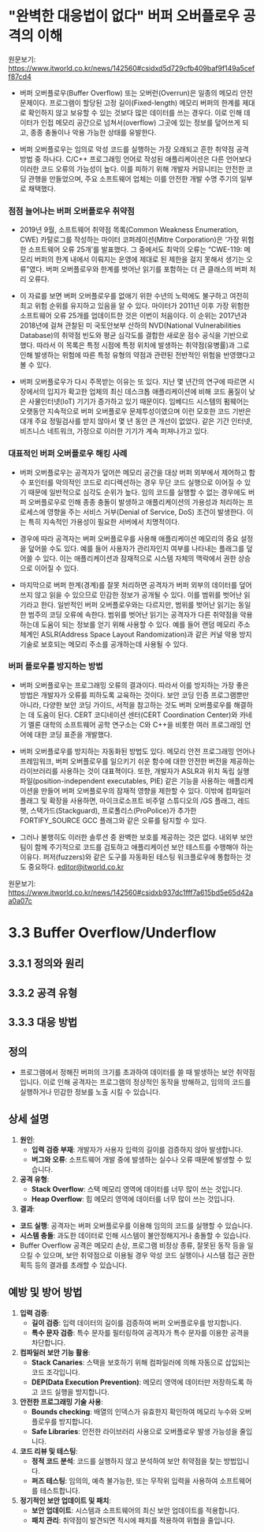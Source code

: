 # "완벽한 대응법이 없다" 버퍼 오버플로우 공격의 이해

원문보기:
https://www.itworld.co.kr/news/142560#csidxd5d729cfb409baf9f149a5ceff87cd4 

- 버퍼 오버플로우(Buffer Overflow) 또는 오버런(Overrun)은 일종의 메모리 안전 문제이다. 프로그램이 할당된 고정 길이(Fixed-length) 메모리 버퍼의 한계를 제대로 확인하지 않고 보유할 수 있는 것보다 많은 데이터를 쓰는 경우다. 이로 인해 데이터가 인접 메모리 공간으로 넘쳐서(overflow) 그곳에 있는 정보를 덮어쓰게 되고, 종종 충돌이나 악용 가능한 상태를 유발한다. 
 
- 버퍼 오버플로우는 임의로 악성 코드를 실행하는 가장 오래되고 흔한 취약점 공격 방법 중 하나다. C/C++ 프로그래밍 언어로 작성된 애플리케이션은 다른 언어보다 이러한 코드 오류의 가능성이 높다. 이를 피하기 위해 개발자 커뮤니티는 안전한 코딩 관행을 만들었으며, 주요 소프트웨어 업체는 이를 안전한 개발 수명 주기의 일부로 채택했다.
 
### 점점 늘어나는 버퍼 오버플로우 취약점
- 2019년 9월, 소프트웨어 취약점 목록(Common Weakness Enumeration, CWE) 카탈로그를 작성하는 마이터 코퍼레이션(Mitre Corporation)은 ‘가장 위험한 소프트웨어 오류 25개’를 발표했다. 그 중에서도 최악의 오류는 “CWE-119: 메모리 버퍼의 한계 내에서 이뤄지는 운영에 제대로 된 제한을 걸지 못해서 생기는 오류”였다. 버퍼 오버플로우와 한계를 벗어난 읽기를 포함하는 더 큰 클래스의 버퍼 처리 오류다. 

- 이 자료를 보면 버퍼 오버플로우를 없애기 위한 수년의 노력에도 불구하고 여전히 최고 위험 순위를 유지하고 있음을 알 수 있다. 마이터가 2011년 이후 가장 위험한 소프트웨어 오류 25개를 업데이트한 것은 이번이 처음이다. 이 순위는 2017년과 2018년에 걸쳐 관찰된 미 국토안보부 산하의 NVD(National Vulnerabilities Database)의 취약점 빈도와 평균 심각도를 결합한 새로운 점수 공식을 기반으로 했다. 따라서 이 목록은 특정 시점에 특정 위치에 발생하는 취약점(유병률)과 그로 인해 발생하는 위험에 따른 특정 유형의 약점과 관련된 전반적인 위험을 반영했다고 볼 수 있다.

- 버퍼 오버플로우가 다시 주목받는 이유는 또 있다. 지난 몇 년간의 연구에 따르면 시장에서의 입지가 확고한 업체의 최신 데스크톱 애플리케이션에 비해 코드 품질이 낮은 사물인터넷(IoT) 기기가 증가하고 있기 때문이다. 임베디드 시스템의 펌웨어는 오랫동안 지속적으로 버퍼 오버플로우 문제투성이였으며 이런 모호한 코드 기반은 대개 주요 정밀검사를 받지 않아서 몇 년 동안 큰 개선이 없었다. 같은 기간 인터넷, 비즈니스 네트워크, 가정으로 이러한 기기가 계속 퍼져나가고 있다.
 
### 대표적인 버퍼 오버플로우 해킹 사례
- 버퍼 오버플로우는 공격자가 덮어쓴 메모리 공간을 대상 버퍼 외부에서 제어하고 함수 포인터를 악의적인 코드로 리디렉션하는 경우 무단 코드 실행으로 이어질 수 있기 때문에 일반적으로 심각도 순위가 높다. 임의 코드를 실행할 수 없는 경우에도 버퍼 오버플로우로 인해 종종 충돌이 발생하고 애플리케이션의 가용성과 처리하는 프로세스에 영향을 주는 서비스 거부(Denial of Service, DoS) 조건이 발생한다. 이는 특히 지속적인 가용성이 필요한 서버에서 치명적이다.

- 경우에 따라 공격자는 버퍼 오버플로우를 사용해 애플리케이션 메모리의 중요 설정을 덮어쓸 수도 있다. 예를 들어 사용자가 관리자인지 여부를 나타내는 플래그를 덮어쓸 수 있다. 이는 애플리케이션과 잠재적으로 시스템 자체의 맥락에서 권한 상승으로 이어질 수 있다. 

- 마지막으로 버퍼 한계(경계)를 잘못 처리하면 공격자가 버퍼 외부의 데이터를 덮어쓰지 않고 읽을 수 있으므로 민감한 정보가 공개될 수 있다. 이를 범위를 벗어난 읽기라고 한다. 일반적인 버퍼 오버플로우와는 다르지만, 범위를 벗어난 읽기는 동일한 범주의 코딩 오류에 속한다. 범위를 벗어난 읽기는 공격자가 다른 취약점을 악용하는데 도움이 되는 정보를 얻기 위해 사용할 수 있다. 예를 들어 랜덤 메모리 주소 체계인 ASLR(Address Space Layout Randomization)과 같은 커널 악용 방지 기술로 보호되는 메모리 주소를 공개하는데 사용될 수 있다. 
 
### 버퍼 플로우를 방지하는 방법
- 버퍼 오버플로우는 프로그래밍 오류의 결과이다. 따라서 이를 방지하는 가장 좋은 방법은 개발자가 오류를 피하도록 교육하는 것이다. 보안 코딩 인증 프로그램뿐만 아니라, 다양한 보안 코딩 가이드, 서적을 참고하는 것도 버퍼 오버플로우를 해결하는 데 도움이 된다. CERT 코디네이션 센터(CERT Coordination Center)와 카네기 멜론 대학의 소프트웨어 공학 연구소는 C와 C++을 비롯한 여러 프로그래밍 언어에 대한 코딩 표준을 개발했다. 

- 버퍼 오버플로우를 방지하는 자동화된 방법도 있다. 메모리 안전 프로그래밍 언어나 프레임워크, 버퍼 오버플로우를 일으키기 쉬운 함수에 대한 안전한 버전을 제공하는 라이브러리를 사용하는 것이 대표젹이다. 또한, 개발자가 ASLR과 위치 독립 실행 파일(position-independent executables, PIE) 같은 기능을 사용하는 애플리케이션을 만들어 버퍼 오버플로우의 잠재적 영향을 제한할 수 있다. 이밖에 컴파일러 플래그 및 확장을 사용하면, 마이크로소프트 비주얼 스튜디오의 /GS 플래그, 레드햇, 스택가드(Stackguard), 프로폴리스(ProPolice)가 추가한 FORTIFY_SOURCE GCC 플래그와 같은 오류를 탐지할 수 있다.

- 그러나 불행히도 이러한 솔루션 중 완벽한 보호를 제공하는 것은 없다. 내외부 보안팀이 함께 주기적으로 코드를 검토하고 애플리케이션 보안 테스트를 수행해야 하는 이유다. 퍼저(fuzzers)와 같은 도구를 자동화된 테스팅 워크플로우에 통합하는 것도 중요하다. editor@itworld.co.kr

원문보기:
https://www.itworld.co.kr/news/142560#csidxb937dc1fff7a615bd5e65d42aa0a07c 


# 3.3 Buffer Overflow/Underflow

## 3.3.1 정의와 원리

## 3.3.2 공격 유형

## 3.3.3 대응 방법

## 정의

- 프로그램에서 정해진 버퍼의 크기를 초과하여 데이터를 쓸 때 발생하는 보안 취약점입니다. 이로 인해 공격자는 프로그램의 정상적인 동작을 방해하고, 임의의 코드를 실행하거나 민감한 정보를 노출 시킬 수 있습니다.

## 상세 설명

1. **원인**:
    - **입력 검증 부재**: 개발자가 사용자 입력의 길이를 검증하지 않아 발생합니다.
    - **버그와 오류**: 소프트웨어 개발 중에 발생하는 실수나 오류 때문에 발생할 수 있습니다.
2. **공격 유형**:
    - **Stack Overflow**: 스택 메모리 영역에 데이터를 너무 많이 쓰는 것입니다.
    - **Heap Overflow**: 힙 메모리 영역에 데이터를 너무 많이 쓰는 것입니다.
3. **결과**:
- **코드 실행**: 공격자는 버퍼 오버플로우를 이용해 임의의 코드를 실행할 수 있습니다.
- **시스템 충돌**: 과도한 데이터로 인해 시스템이 불안정해지거나 충돌할 수 있습니다.
- Buffer Overflow 공격은 메모리 손상, 프로그램 비정상 종류, 잘못된 동작 등을 일으킬 수 있으며, 보안 취약점으로 이용될 경우 악성 코드 실행이나 시스템 접근 권한 획득 등의 결과를 초래할 수 있습니다.

## 예방 및 방어 방법

1. **입력 검증**:
    - **길이 검증**: 입력 데이터의 길이를 검증하여 버퍼 오버플로우를 방지합니다.
    - **특수 문자 검증**: 특수 문자를 필터링하여 공격자가 특수 문자를 이용한 공격을 차단합니다.
2. **컴파일러 보안 기능 활용**:
    - **Stack Canaries**: 스택을 보호하기 위해 컴파일러에 의해 자동으로 삽입되는 코드 조각입니다.
    - **DEP(Data Execution Prevention)**: 메모리 영역에 데이터만 저장하도록 하고 코드 실행을 방지합니다.
3. **안전한 프로그래밍 기술 사용**:
    - **Bounds checking**: 배열의 인덱스가 유효한지 확인하여 메모리 누수와 오버플로우를 방지합니다.
    - **Safe Libraries**: 안전한 라이브러리 사용으로 오버플로우 발생 가능성을 줄입니다.
4. **코드 리뷰 및 테스팅**:
    - **정적 코드 분석**: 코드를 실행하지 않고 분석하여 보안 취약점을 찾는 방법입니다.
    - **퍼즈 테스팅**: 임의의, 예측 불가능한, 또는 무작위 입력을 사용하여 소프트웨어를 테스트합니다.
5. **정기적인 보안 업데이트 및 패치**:
    - **보안 업데이트**: 시스템과 소프트웨어의 최신 보안 업데이트를 적용합니다.
    - **패치 관리**: 취약점이 발견되면 적시에 패치를 적용하여 위협을 줄입니다.